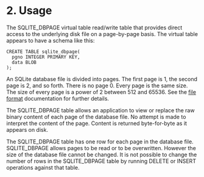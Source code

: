 # 2\. Usage



The SQLITE\_DBPAGE virtual table read/write table that provides direct
access to the underlying disk file on a page\-by\-page basis. The
virtual table appears to have a schema like this:




```
CREATE TABLE sqlite_dbpage(
  pgno INTEGER PRIMARY KEY,
  data BLOB
);

```


An SQLite database file is divided into pages.
The first page is 1, the second page is 2, and so forth.
There is no page 0\.
Every page is the same size.
The size of every page is a power of 2 between 512 and 65536\.
See the [file format](fileformat2.html) documentation for further details.




The SQLITE\_DBPAGE table allows an application to view or replace the
raw binary content of each page of the database file.
No attempt is made to interpret the content of the page.
Content is returned byte\-for\-byte as it appears on disk.




The SQLITE\_DBPAGE table has one row for each page in the database file.
SQLITE\_DBPAGE allows pages to be read or to be overwritten.
However the size of the database file cannot be changed. It is not
possible to change the number of rows in the SQLITE\_DBPAGE table by
running DELETE or INSERT operations against that table.



